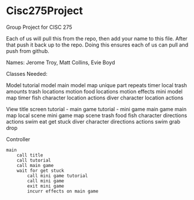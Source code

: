 # Cisc275Project
Group Project for CISC 275

Each of us will pull this from the repo, then add your name to this file.
After that push it back up to the repo.  Doing this ensures each of us can pull and push from github.

Names:
Jerome Troy,
Matt Collins,
Evie Boyd



Classes Needed:

Model
    tutorial model
    main model
        map
        unique part
        repeats
        timer
        local trash amounts
    trash
        locations
        motion
    food 
        locations
        motion
        effects
    mini model
        map
        timer
    fish character
        location
        actions
    diver character
        location
        actions
        
        
    

View
    title screen
    tutorial - main game
    tutorial - mini game
    main game
        main map
        local scene
    mini game
        map
        scene
    trash
    food
    fish character
        directions
        actions
            swim
            eat
            get stuck
    diver character
        directions
        actions
            swim
            grab
            drop
    

Controller

    main
        call title
        call tutorial
        call main game
        wait for get stuck 
            call mini game tutorial
            call mini game
            exit mini game
            incurr effects on main game
        
